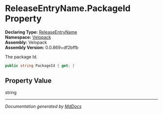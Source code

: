 ﻿<!--  
  <auto-generated>   
    The contents of this file were generated by a tool.  
    Changes to this file may be list if the file is regenerated  
  </auto-generated>   
-->

# ReleaseEntryName.PackageId Property

**Declaring Type:** [ReleaseEntryName](../index.md)  
**Namespace:** [Velopack](../../index.md)  
**Assembly:** Velopack  
**Assembly Version:** 0.0.869+df2bffb

 The package Id. 

```csharp
public string PackageId { get; }
```

## Property Value

string

___

*Documentation generated by [MdDocs](https://github.com/ap0llo/mddocs)*
